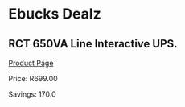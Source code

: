 
# Ebucks Dealz
## RCT 650VA Line Interactive UPS.
[Product Page](https://www.ebucks.com/web/shop/productSelected.do?prodId=854693393&catId=935859602)

Price: R699.00

Savings: 170.0


	